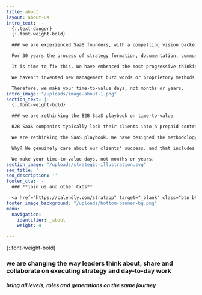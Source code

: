 ```yaml
---
title: about
layout: about-us
intro_text: |-
  {:.text-danger}
  {:.font-weight-bold}

  ### we are experienced SaaS founders, with a compelling vision backed by investors who are market leaders

  For 30 years the process of strategy formation, documentation, communication and execution has been fundamentally flawed. The age old paradigms of static documents and top down control are holding all of us all back.  It is a global problem, affecting most organizations regardless of size, sector, culture or geography.

  It is time to fix this. We have embraced the most progressive thinking in work and social collaboration tech of the last 10 years, and created a seamless experience for executing both strategy and day-to-day work in one place.

  We haven't invented new management buzz words or proprietory methods. #stratapp is designed around what CEOs, executives, managers and team leaders already know.

  Therefore, we make your time-to-value days, not months or years.
intro_image: "/uploads/image-about-1.png"
section_text: |-
  {:.font-weight-bold}

  ### we are rethinking the B2B SaaS playbook on time-to-value

  B2B SaaS companies typically lock their clients into a prepaid contract, then leave the client to figure out the implementation by themselves; putting forward a list of 'preferred partners' offering different advice, methodologies, resources and pricing.

  We are rethinking the SaaS playbook. We have designed the methodology for our partners AND we have prescribed reasonable cost budgets for each and every step.

  Why? We genuinely care about our clients' success, and that includes removing the stress, hassle and unforseen costs of implementation.

  We make your time-to-value days, not months or years.
section_image: "/uploads/strategic-illustration.svg"
seo_title: ''
seo_description: ''
footer_cta: |-
  ### **join us and other CxOs**

  <a href="https://calendly.com/stratapp" target="_blank" class="btn btn-danger rounded-pill">book an event</a>
footer_image_background: "/uploads/bottom-banner-bg.png"
menu:
  navigation:
    identifier: _about
    weight: 4

---
```

{:.font-weight-bold}

### we are changing the way leaders think about, share and collaborate on executing strategy and day-to-day work

##### bring all levels, roles and generations on the same journey